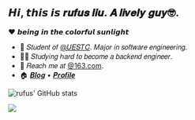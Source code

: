 ## 𝙃𝙞, 𝙩𝙝𝙞𝙨 𝙞𝙨 𝒓𝒖𝒇𝒖𝒔 𝒍𝒊𝒖.  𝑨 𝒍𝒊𝒗𝒆𝒍𝒚 𝒈𝒖𝒚🤓.
❤ 𝙗𝙚𝙞𝙣𝙜 𝙞𝙣 𝙩𝙝𝙚 𝙘𝙤𝙡𝙤𝙧𝙛𝙪𝙡 𝙨𝙪𝙣𝙡𝙞𝙜𝙝𝙩

<!-- Introduction -->

- :school: 𝑆𝑡𝑢𝑑𝑒𝑛𝑡 𝑜𝑓 [@𝑈𝐸𝑆𝑇𝐶](https://github.com/uestcer). 𝑀𝑎𝑗𝑜𝑟 𝑖𝑛 𝑠𝑜𝑓𝑡𝑤𝑎𝑟𝑒 𝑒𝑛𝑔𝑖𝑛𝑒𝑒𝑟𝑖𝑛𝑔.
- :man_technologist: 𝑆𝑡𝑢𝑑𝑦𝑖𝑛𝑔 ℎ𝑎𝑟𝑑 𝑡𝑜 𝑏𝑒𝑐𝑜𝑚𝑒 𝑎 𝑏𝑎𝑐𝑘𝑒𝑛𝑑 𝑒𝑛𝑔𝑖𝑛𝑒𝑒𝑟.
- :email: 𝑅𝑒𝑎𝑐ℎ 𝑚𝑒 𝑎𝑡 [@163.com](mailto:fancyrufus@163.com).
- :house: [𝑩𝒍𝒐𝒈](https://t6t.xyz/) • [𝑷𝒓𝒐𝒇𝒊𝒍𝒆](https://t6t.xyz/)

<!-- Github Stats -->

![rufus' GitHub stats](https://github-readme-stats.vercel.app/api?username=comethx&border_color=2e4058)

![](https://hit.yhype.me/github/profile?user_id=71600334)
